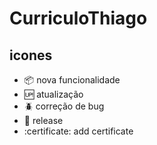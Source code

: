 # CurriculoThiago

##  icones

- :package: nova funcionalidade
- :up: atualização
- :beetle: correção de bug
- :checkered_flag: release
- :certificate:  add certificate

 
